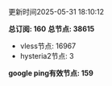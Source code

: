 更新时间2025-05-31 18:10:12

**总订阅: 160**
**总节点: 38615**
- vless节点: 16967
- hysteria2节点: 3

**google ping有效节点: 159**
